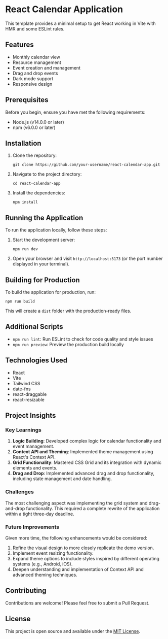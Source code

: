 # React Calendar Application

This template provides a minimal setup to get React working in Vite with HMR and some ESLint rules.

## Features

- Monthly calendar view
- Resource management
- Event creation and management
- Drag and drop events
- Dark mode support
- Responsive design

## Prerequisites

Before you begin, ensure you have met the following requirements:

- Node.js (v14.0.0 or later)
- npm (v6.0.0 or later)

## Installation

1. Clone the repository:
   ```
   git clone https://github.com/your-username/react-calendar-app.git
   ```

2. Navigate to the project directory:
   ```
   cd react-calendar-app
   ```

3. Install the dependencies:
   ```
   npm install
   ```

## Running the Application

To run the application locally, follow these steps:

1. Start the development server:
   ```
   npm run dev
   ```

2. Open your browser and visit `http://localhost:5173` (or the port number displayed in your terminal).

## Building for Production

To build the application for production, run:

```
npm run build
```

This will create a `dist` folder with the production-ready files.

## Additional Scripts

- `npm run lint`: Run ESLint to check for code quality and style issues
- `npm run preview`: Preview the production build locally

## Technologies Used

- React
- Vite
- Tailwind CSS
- date-fns
- react-draggable
- react-resizable

## Project Insights

### Key Learnings

1. **Logic Building**: Developed complex logic for calendar functionality and event management.
2. **Context API and Theming**: Implemented theme management using React's Context API.
3. **Grid Functionality**: Mastered CSS Grid and its integration with dynamic elements and events.
4. **Drag and Drop**: Implemented advanced drag and drop functionality, including state management and date handling.

### Challenges

The most challenging aspect was implementing the grid system and drag-and-drop functionality. This required a complete rewrite of the application within a tight three-day deadline.

### Future Improvements

Given more time, the following enhancements would be considered:

1. Refine the visual design to more closely replicate the demo version.
2. Implement event resizing functionality.
3. Expand theme options to include styles inspired by different operating systems (e.g., Android, iOS).
4. Deepen understanding and implementation of Context API and advanced theming techniques.



## Contributing

Contributions are welcome! Please feel free to submit a Pull Request.

## License

This project is open source and available under the [MIT License](LICENSE).